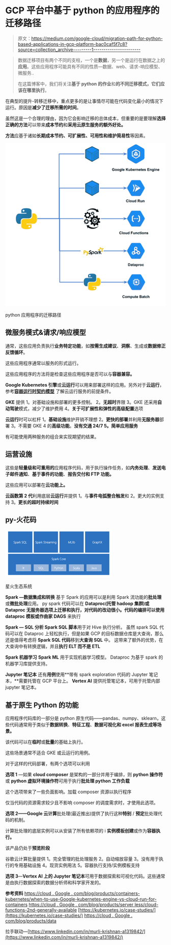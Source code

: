 # GCP 平台中基于 python 的应用程序的迁移路径

> 原文：<https://medium.com/google-cloud/migration-path-for-python-based-applications-in-gcp-platform-bac0caf5f7c8?source=collection_archive---------1----------------------->

> 数据迁移项目有两个不同的支柱，一个是**数据**，另一个是运行在数据之上的**应用**。这些应用程序可能具有不同的性质—数据、web、请求-响应模型、微服务..
> 
> 在这篇博客中，我们将关注**基于 python 的作业**和**的不同迁移模式，它们应该在哪里执行**。

在典型的提升-转移迁移中，重点更多的是让事情尽可能在代码变化最小的情况下运行。原因是**减少了迁移所需的时间**。

虽然这是一个合理的理由，因为它会影响迁移的总体成本，但重要的是要理解**选择正确的方法**可以带来**成本节约**和**采用云原生服务的额外好处。**

**方法**应基于诸如**长期成本节约、**可扩展性、**可用性**和**维护简易性**等因素。

![](img/0460892a3d4dac48d2a5ccf4d31e5b9b.png)

python 应用程序的迁移路径

## **微服务模式&请求/响应模型**

通常，这些应用负责执行**业务特定功能**，如**按需生成建议**、**洞察**、生成或**数据修正反馈循环**。

这些应用程序通常以服务的形式运行。

这些应用程序的方法将是检查这些应用程序是否可以与**容器兼容。**

**Google Kubernetes 引擎**或**云运行**可以用来部署这样的应用。另外对于**云运行**，参考[**容器运行时契约模型**](https://cloud.google.com/run/docs/container-contract) 了解云运行服务的前提条件。

**GKE** 提供
1。对基础设施和部署的更多控制。
2。**无超时**界限
3。GKE 还采用**自动驾驶**模式，减少了维护费用
4。**关于可扩展性和弹性的高级配置**选项

**云运行**时可以杠杆
1。**基础设施**维护开销不理想
2。**更快的部署**并利用**无服务器**部署
3。不需要 GKE
4 的**高级功能**。**没有交通 24/7
5。简单应用服务**

有可能使用两种服务的组合来实现期望的结果。

## 运营设施

这些是**轻量级和可重用的**应用程序代码，用于执行操作任务，如**内务处理**、**发送电子邮件通知**、**基于事件的功能**、**报告交付和 FTP 功能。**

这些应用可以部署在**云功能上。**

**云函数第 2 代**利用底层**云运行**并提供
1。与**事件电弧整合触发**和
2。更大的实例支持
3。**更长的超时持续时间**

## py-火花码

![](img/ce531e1ec6fd89128426266322c3a629.png)

星火生态系统

**Spark —数据集成和转换** 基于 Spark 的应用可以是利用 Spark 流功能的**批处理**或**微批处理**应用。
py spark 代码可以在 **Dataproc(托管 hadoop 集群)**或 **Dataproc 无服务器选项**上迁移和执行，对代码的改动很小。代码的编排可以使用 **dataproc 模板**或**作曲家 DAGS** 来执行

**Spark — SQL 分析
Spark SQL 脚本**用于对 Hive 执行分析。
虽然 spark SQL 代码可以在 Dataproc 上轻松执行，但是如果 GCP 的目标数据仓库是大查询，那么还是值得考虑将 **Spark SQL 代码**移到**大查询 SQL** 中。
这带来了额外的优势，在大查询中有转换逻辑，并且**执行 ELT 而不是 ETL**

**Spark 机器学习**
**Spark ML** 用于实现机器学习模型。
Dataproc 为基于 spark 的机器学习库提供支持。

**Jupyter 笔记本** 还有**用例**使用**带有 spark exploration 代码的 Jupyter 笔记本，**需要托管在 GCP 平台上。
**Vertex AI** 提供托管笔记本，可用于托管内部 jupyter 笔记本。

## 基于原生 Python 的功能

应用程序代码库的一部分是 python 原生代码——pandas、numpy、sklearn，这些代码通常用于类似于**数据转换**、**特征工程**、**数据可视化和 excel 报表生成等场景。**

该代码可以在**临时**或**批量**的基础上执行。

这些场景通常不适合 GKE 或云运行的用例。

对于这样的代码部署，有两个选项可以利用

**选项 1** —如果 **cloud composer** 是架构的一部分并用于编排，则 **python 操作符**或 **python 虚拟环境操作符**可用于执行**批处理 python 工作负载**

这个选项带来了一些负面影响。加载 composer 资源以执行程序

仅当代码的资源需求较少且不影响 composer 的调度需求时，才使用此选项。

**选项 2——Google 云计算**批处理(最近推出)提供了执行这种**特别** / **预定**批处理代码的机制。

计算批处理的底层实例可以从安装了所有依赖项的 i **实例模板创建**或作为**容器执行。**

该产品仍处于**预览阶段**

谷歌云计算批量提供
1。完全管理的批处理服务
2。自动缩放容量
3。没有用于执行的专用基础设施
4。现货实例用法
5。容器执行支持/实例模板支持

**选项 3**—**Vertex AI 上的 Jupyter 笔记本**可用于数据探索和可视化代码。这些通常是由执行数据探索的数据分析师和科学家开发的。

**参考资料**
[https://cloud . Google . com/blog/products/containers-kubernetes/when-to-use-Google-kubernetes-engine-vs-cloud-run-for-containers](https://cloud.google.com/blog/products/containers-kubernetes/when-to-use-google-kubernetes-engine-vs-cloud-run-for-containers)
[https://cloud . Google . com/blog/products/server less/cloud-functions-2nd-generally-available](https://cloud.google.com/blog/products/serverless/cloud-functions-2nd-generation-now-generally-available)
[https://kubernetes.io/case-studies/](https://kubernetes.io/case-studies/)
[https://cloud . Google . com/blog/products/data](https://cloud.google.com/blog/products/data-analytics/broadcom-adopts-cloud-based-data-lake-for-security-analytics)

拉手联动—[https://www.linkedin.com/in/murli-krishnan-a1319842/](https://www.linkedin.com/in/murli-krishnan-a1319842/)
